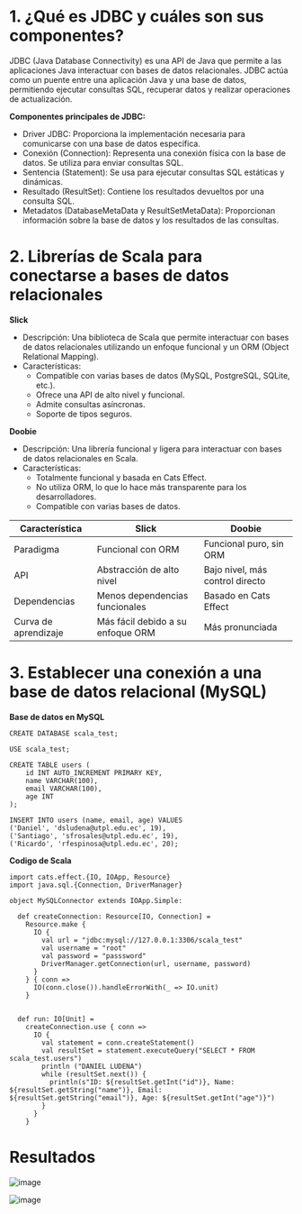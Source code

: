 # 1. ¿Qué es JDBC y cuáles son sus componentes?

JDBC (Java Database Connectivity) es una API de Java que permite a las aplicaciones Java interactuar con bases de datos relacionales. JDBC actúa como un puente entre una aplicación Java y una base de datos, permitiendo ejecutar consultas SQL, recuperar datos y realizar operaciones de actualización.

**Componentes principales de JDBC:**

- Driver JDBC: Proporciona la implementación necesaria para comunicarse con una base de datos específica.
- Conexión (Connection): Representa una conexión física con la base de datos. Se utiliza para enviar consultas SQL.
- Sentencia (Statement): Se usa para ejecutar consultas SQL estáticas y dinámicas.
- Resultado (ResultSet): Contiene los resultados devueltos por una consulta SQL.
- Metadatos (DatabaseMetaData y ResultSetMetaData): Proporcionan información sobre la base de datos y los resultados de las consultas.

# 2. Librerías de Scala para conectarse a bases de datos relacionales

**Slick**

- Descripción: Una biblioteca de Scala que permite interactuar con bases de datos relacionales utilizando un enfoque funcional y un ORM (Object Relational Mapping).
- Características:
  - Compatible con varias bases de datos (MySQL, PostgreSQL, SQLite, etc.).
  - Ofrece una API de alto nivel y funcional.
  - Admite consultas asíncronas.
  - Soporte de tipos seguros.

**Doobie**

- Descripción: Una librería funcional y ligera para interactuar con bases de datos relacionales en Scala.
- Características:
  - Totalmente funcional y basada en Cats Effect.
  - No utiliza ORM, lo que lo hace más transparente para los desarrolladores.
  - Compatible con varias bases de datos.

| Característica |	Slick |	Doobie |
| --- | --- | --- | 
| Paradigma |	Funcional con ORM	| Funcional puro, sin ORM |
| API |	Abstracción de alto nivel |	Bajo nivel, más control directo |
| Dependencias |	Menos dependencias funcionales | Basado en Cats Effect |
| Curva de aprendizaje |	Más fácil debido a su enfoque ORM |	Más pronunciada |

# 3. Establecer una conexión a una base de datos relacional (MySQL)

**Base de datos en MySQL**

```
CREATE DATABASE scala_test;

USE scala_test;

CREATE TABLE users (
    id INT AUTO_INCREMENT PRIMARY KEY,
    name VARCHAR(100),
    email VARCHAR(100),
    age INT
);

INSERT INTO users (name, email, age) VALUES
('Daniel', 'dsludena@utpl.edu.ec', 19),
('Santiago', 'sfrosales@utpl.edu.ec', 19),
('Ricardo', 'rfespinosa@utpl.edu.ec', 20);
```

**Codigo de Scala**

```
import cats.effect.{IO, IOApp, Resource}
import java.sql.{Connection, DriverManager}

object MySQLConnector extends IOApp.Simple:

  def createConnection: Resource[IO, Connection] =
    Resource.make {
      IO {
        val url = "jdbc:mysql://127.0.0.1:3306/scala_test"
        val username = "root"
        val password = "passsword"
        DriverManager.getConnection(url, username, password)
      }
    } { conn =>
      IO(conn.close()).handleErrorWith(_ => IO.unit)
    }


  def run: IO[Unit] =
    createConnection.use { conn =>
      IO {
        val statement = conn.createStatement()
        val resultSet = statement.executeQuery("SELECT * FROM scala_test.users")
        println ("DANIEL LUDENA")
        while (resultSet.next()) {
          println(s"ID: ${resultSet.getInt("id")}, Name: ${resultSet.getString("name")}, Email: ${resultSet.getString("email")}, Age: ${resultSet.getInt("age")}")
        }
      }
    }

```

# Resultados

![image](https://github.com/user-attachments/assets/6f497ef0-c132-4890-85fb-7ddd9860f53d)


![image](https://github.com/user-attachments/assets/06ae4cbe-6f21-4934-9471-583a9c69f4ba)

